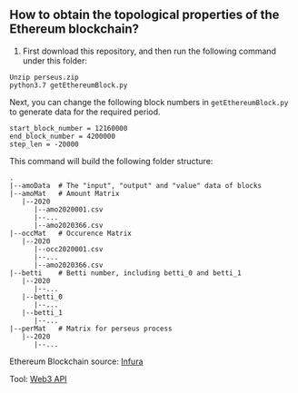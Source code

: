 ## How to obtain the topological properties of the Ethereum blockchain?

1. First download this repository, and then run the following command under this folder:

```
Unzip perseus.zip
python3.7 getEthereumBlock.py
```

Next, you can change the following block numbers in `getEthereumBlock.py` to generate data for the required period.

```
start_block_number = 12160000
end_block_number = 4200000
step_len = -20000
```

This command will build the following folder structure:

```
.
|--amoData	# The "input", "output" and "value" data of blocks
|--amoMat	# Amount Matrix
   |--2020
      |--amo2020001.csv
      |--...
      |--amo2020366.csv
|--occMat	# Occurence Matrix
   |--2020
      |--occ2020001.csv
      |--...
      |--amo2020366.csv
|--betti	# Betti number, including betti_0 and betti_1
   |--2020
      |--...
   |--betti_0
      |--...
   |--betti_1
      |--...
|--perMat	# Matrix for perseus process
   |--2020
      |--...
```

Ethereum Blockchain source: [Infura](https://infura.io/)

Tool: [Web3 API](https://web3py.readthedocs.io/en/stable/)
